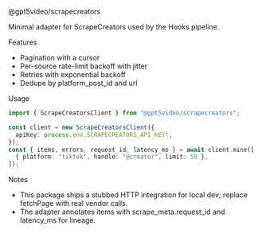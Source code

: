 @gpt5video/scrapecreators

Minimal adapter for ScrapeCreators used by the Hooks pipeline.

Features

- Pagination with a cursor
- Per-source rate-limit backoff with jitter
- Retries with exponential backoff
- Dedupe by platform_post_id and url

Usage

```ts
import { ScrapeCreatorsClient } from "@gpt5video/scrapecreators";

const client = new ScrapeCreatorsClient({
  apiKey: process.env.SCRAPECREATORS_API_KEY!,
});
const { items, errors, request_id, latency_ms } = await client.mine([
  { platform: "tiktok", handle: "@creator", limit: 50 },
]);
```

Notes

- This package ships a stubbed HTTP integration for local dev; replace fetchPage with real vendor calls.
- The adapter annotates items with scrape_meta.request_id and latency_ms for lineage.

